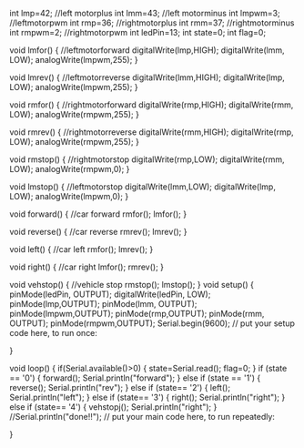 int lmp=42; //left motorplus
int lmm=43; //left motorminus
int lmpwm=3;  //leftmotorpwm
int rmp=36; //rightmotorplus
int rmm=37; //rightmotorminus
int rmpwm=2;  //rightmotorpwm
int ledPin=13;
int state=0;
int flag=0;

void lmfor() {      //leftmotorforward
  digitalWrite(lmp,HIGH);
  digitalWrite(lmm, LOW);
  analogWrite(lmpwm,255);
}

void lmrev() {      //leftmotorreverse
  digitalWrite(lmm,HIGH);
  digitalWrite(lmp, LOW);
  analogWrite(lmpwm,255);
}

void rmfor() {    //rightmotorforward
  digitalWrite(rmp,HIGH);
  digitalWrite(rmm, LOW);
  analogWrite(rmpwm,255);
}

void rmrev() {    //rightmotorreverse
  digitalWrite(rmm,HIGH);
  digitalWrite(rmp, LOW);
  analogWrite(rmpwm,255);
}

void rmstop() {    //rightmotorstop
  digitalWrite(rmp,LOW);
  digitalWrite(rmm, LOW);
  analogWrite(rmpwm,0);
}

void lmstop() {      //leftmotorstop
  digitalWrite(lmm,LOW);
  digitalWrite(lmp, LOW);
  analogWrite(lmpwm,0);
}

void forward() {      //car forward
  rmfor();
  lmfor();
}

void reverse() {      //car reverse
  rmrev();
  lmrev();
}

void left() {       //car left
  rmfor();
  lmrev();
}

void right() {      //car right
  lmfor();
  rmrev();
}

void vehstop() {      //vehicle stop
  rmstop();
  lmstop();
}
void setup() {
  pinMode(ledPin, OUTPUT);
  digitalWrite(ledPin, LOW);
  pinMode(lmp,OUTPUT);
  pinMode(lmm, OUTPUT);
  pinMode(lmpwm,OUTPUT);
  pinMode(rmp,OUTPUT);
  pinMode(rmm, OUTPUT);
  pinMode(rmpwm,OUTPUT);
  Serial.begin(9600);
  // put your setup code here, to run once:

}

void loop() {
  if(Serial.available()>0) {
    state=Serial.read();
    flag=0;
  }
  if (state == '0') {
    forward();
    Serial.println("forward");
  }
   else if (state == '1') {
    reverse();
    Serial.println("rev");
  }
   else if (state== '2') {
    left();
    Serial.println("left");
  }
   else if (state== '3') {
    right();
    Serial.println("right");
  }
  else if (state== '4') {
    vehstopj();
    Serial.println("right");
  }
  //Serial.println("done!!");
  // put your main code here, to run repeatedly:

}
